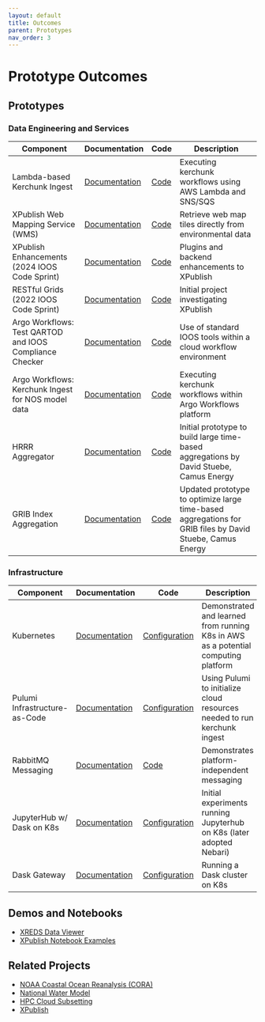 ```yaml
---
layout: default
title: Outcomes
parent: Prototypes
nav_order: 3
---
```


# Prototype Outcomes

## Prototypes

### Data Engineering and Services

| Component | Documentation | Code | Description |
| --------- | ---- | ------------  | ----------- |
| Lambda-based Kerchunk Ingest | [Documentation](../ingest/kerchunk.md) | [Code](https://github.com/asascience-open/nextgen-dmac/tree/main/cloud_aggregator) | Executing kerchunk workflows using AWS Lambda and SNS/SQS |
| XPublish Web Mapping Service (WMS) | [Documentation](https://github.com/xpublish-community/xpublish-wms#readme) | [Code](https://github.com/xpublish-community/xpublish-wms) | Retrieve web map tiles directly from environmental data |
| XPublish Enhancements (2024 IOOS Code Sprint) | [Documentation](https://ioos.github.io/ioos-code-sprint/2024/topics/06-xpublish.html) | [Code](https://ioos.github.io/ioos-code-sprint/2024/topics/06-xpublish.html) | Plugins and backend enhancements to XPublish |
| RESTful Grids (2022 IOOS Code Sprint) | [Documentation](https://ioos.github.io/ioos-code-sprint/2022/topics/05-restful-services-for-gridded-data.html) | [Code](https://github.com/asascience-open/restful-grids) | Initial project investigating XPublish |
| Argo Workflows: Test QARTOD and IOOS Compliance Checker | [Documentation](https://github.com/asascience-open/nextgen-dmac/tree/main/qc_and_cchecker#readme) | [Code](https://github.com/asascience-open/nextgen-dmac/tree/main/qc_and_cchecker) | Use of standard IOOS tools within a cloud workflow environment |
| Argo Workflows: Kerchunk Ingest for NOS model data | [Documentation](https://github.com/asascience-open/nextgen-dmac/tree/main/kerchunk#readme) | [Code](https://github.com/asascience-open/nextgen-dmac/tree/main/kerchunk) | Executing kerchunk workflows within Argo Workflows platform |
| HRRR Aggregator | [Documentation](https://github.com/asascience-open/nextgen-dmac/tree/main/hrrr_aggregator#readme) | [Code](https://github.com/asascience-open/nextgen-dmac/tree/main/hrrr_aggregator) | Initial prototype to build large time-based aggregations by David Stuebe, Camus Energy |
| GRIB Index Aggregation | [Documentation](https://github.com/asascience-open/nextgen-dmac/tree/main/grib_index_aggregation#readme) | [Code](https://github.com/asascience-open/nextgen-dmac/tree/main/grib_index_aggregation) | Updated prototype to optimize large time-based aggregations for GRIB files by David Stuebe, Camus Energy |

### Infrastructure

| Component | Documentation | Code | Description |
| --------- | ---- | ------------  | ----------- |
| Kubernetes | [Documentation](../architecture/kubernetes.md) | [Configuration](https://github.com/asascience-open/nextgen-dmac/tree/main/k8s#readme) | Demonstrated and learned from running K8s in AWS as a potential computing platform
| Pulumi Infrastructure-as-Code | [Documentation](https://www.pulumi.com/docs/) | [Configuration](https://github.com/asascience-open/nextgen-dmac/tree/main/cloud_aggregator#cloud-aggregator) | Using Pulumi to initialize cloud resources needed to run kerchunk ingest |
| RabbitMQ Messaging | [Documentation](../ingest/events.md#rabbitmq) | [Code](https://github.com/asascience-open/nextgen-dmac/tree/main/messaging) | Demonstrates platform-independent messaging |
| JupyterHub w/ Dask on K8s | [Documentation](https://z2jh.jupyter.org/en/stable/) | [Configuration](https://github.com/asascience-open/nextgen-dmac/tree/main/jupyterhub) | Initial experiments running Jupyterhub on K8s (later adopted Nebari) |
| Dask Gateway | [Documentation](https://gateway.dask.org/install-kube.html) | [Configuration](https://github.com/asascience-open/nextgen-dmac/tree/main/dask) | Running a Dask cluster on K8s |


## Demos and Notebooks

- [XREDS Data Viewer](https://nextgen-dev.ioos.us/xreds/)
- [XPublish Notebook Examples](https://github.com/asascience-open/nextgen-ioos-2023)

## Related Projects

- [NOAA Coastal Ocean Reanalysis (CORA)](../analysis/cora.md)
- [National Water Model](https://github.com/asascience-open/NWM)
- [HPC Cloud Subsetting](https://github.com/asascience-open/HPC-Cloud-Subsetting)
- [XPublish](https://xpublish.readthedocs.io/en/latest/)